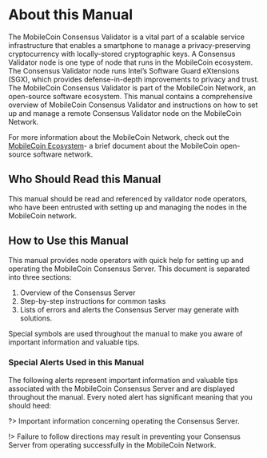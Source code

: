 # About this Manual
The MobileCoin Consensus Validator is a vital part of a scalable service infrastructure that enables a smartphone to manage a privacy-preserving cryptocurrency with locally-stored cryptographic keys. A Consensus Validator node is one type of node that runs in the MobileCoin ecosystem. The Consensus Validator node runs Intel’s Software Guard eXtensions (SGX), which provides defense-in-depth improvements to privacy and trust. The MobileCoin Consensus Validator is part of the MobileCoin Network, an open-source software ecosystem. This manual contains a comprehensive overview of MobileCoin Consensus Validator and instructions on how to set up and manage a remote Consensus Validator node on the MobileCoin Network. 

For more information about the MobileCoin Network, check out the [MobileCoin Ecosystem](https://docs.google.com/document/d/1hDU2hHjnMdqQtfkCPxcq__BbFNkDN1iDCm6Jw1kJD3g/edit#heading=h.g1n4dis1sum3)- a brief document about the MobileCoin open-source software network. 
 
## Who Should Read this Manual
This manual should be read and referenced by validator node operators, who have been entrusted with setting up and managing the nodes in the MobileCoin network. 
## How to Use this Manual
This manual provides node operators with quick help for setting up and operating the MobileCoin Consensus Server. This document is separated into three sections:
1. Overview of the Consensus Server
2. Step-by-step instructions for common tasks
3. Lists of errors and alerts the Consensus Server may generate with solutions.

Special symbols are used throughout the manual to make you aware of important information and valuable tips. 

### Special Alerts Used in this Manual
The following alerts represent important information and valuable tips associated with the MobileCoin Consensus Server and are displayed throughout the manual. Every noted alert has significant meaning that you should heed:

?> Important information concerning operating the Consensus Server.


!> Failure to follow directions may result in preventing your Consensus Server from operating successfully in the MobileCoin Network.
